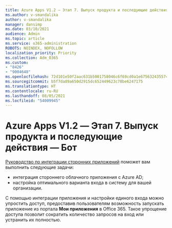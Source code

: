 ```yaml
---
title: Azure Apps V1.2 — Этап 7. Выпуск продукта и последующие действия — Бот
ms.author: v-smandalika
author: v-smandalika
manager: dansimp
ms.date: 03/10/2021
audience: Admin
ms.topic: article
ms.service: o365-administration
ROBOTS: NOINDEX, NOFOLLOW
localization_priority: Priority
ms.collection: Adm_O365
ms.custom:
- "8426"
- "9004648"
ms.openlocfilehash: 72d101e50f2aac631b5001758046c6f69cd0a1e675632435574a32530a4b3095
ms.sourcegitcommit: b5f7da89a650d2915dc652449623c78be6247175
ms.translationtype: HT
ms.contentlocale: ru-RU
ms.lasthandoff: 08/05/2021
ms.locfileid: "54009945"
---
```

# <a name="azure-apps-v12---phase-7-prod-release-and-followup---bot"></a>Azure Apps V1.2 — Этап 7. Выпуск продукта и последующие действия — Бот

[Руководство по интеграции сторонних приложений](https://admin.microsoft.com/AdminPortal/Home) поможет вам выполнить следующие задачи: 
- интеграция стороннего облачного приложения с Azure AD; 
- настройка оптимального варианта входа в систему для вашей организации.

С помощью интеграции приложения и настройки единого входа можно упростить доступ, предоставив пользователям возможность запускать приложение из портала **Мои приложения** в Office 365. Такое упрощение доступа позволит сократить количество запросов на вход или устранить их полностью.
